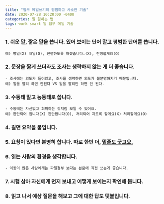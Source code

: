 ```yaml
---
title: "업무 메일쓰기의 평범하고 사소한 기술"
date: 2020-07-28 10:20:00 -0400
categories: 일 잘하는 법
tags: work smart 일 업무 메일 기술
---
```


### 1. 쉬운 말, 짧은 말을 씁니다. 있어 보이는 단어 말고 평범한 단어를 씁니다.

    예) 명일(X) 내일(O), 진행하도록 하겠습니다.(X), 진행할게요(O)

### 2. 문장을 짧게 쓰더라도 조사는 생략하지 않는 게 더 좋습니다.

    - 조사에는 의도가 들어있고, 조사를 생략하면 의도가 불분명해지기 때문입니다.
    예) 일을 빨리 하면 안된다 VS 일을 빨리만 하면 안 된다.

### 3. 수동태 말고 능동태로 씁니다.

    - 수동태는 자신없고 회피하는 것처럼 보일 수 있어요.
    예) 판단되어 집니다(X) 판단합니다(O), 처리되어 지도록 할게요(X) 처리할게요(O)

### 4. 길면 요약을 붙입니다.

### 5. 요청이 있다면 분명히 합니다. 따로 한번 더, <u>밑줄도 긋고요.</u>

### 6. 읽는 사람의 환경을 생각합니다.

    - 이동이 많은 사람에게는 파일첨부 보다는 본문에 직접 쓰는게 좋습니다.

### 7. 시험 삼아 자신에게 먼저 보내고 어떻게 보이는지 확인해 봅니다.

### 8. 읽고 나서 예상 질문을 해보고 그에 대한 답도 덧붙입니다.
